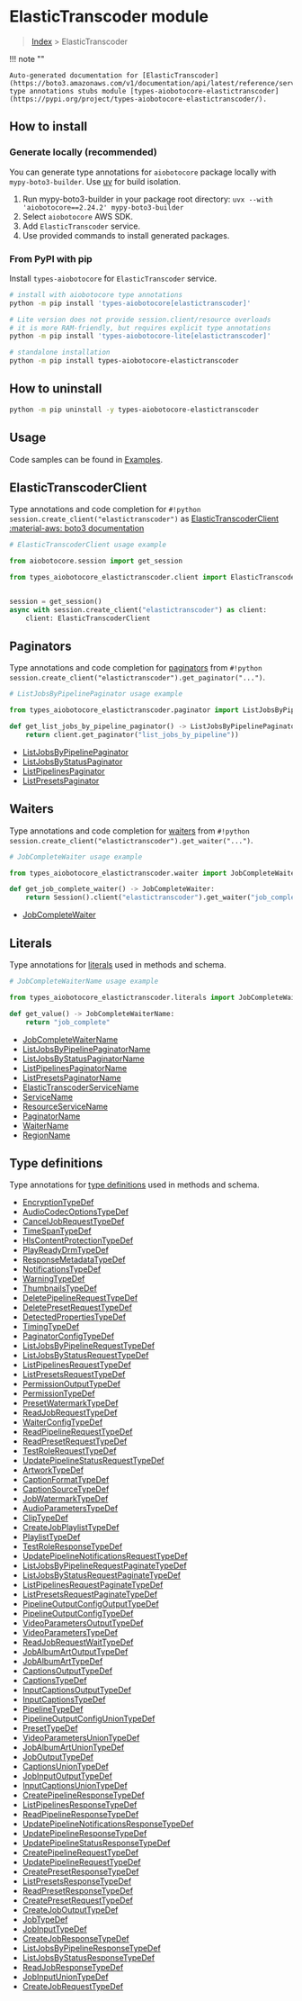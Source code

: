# ElasticTranscoder module

> [Index](../README.md) > ElasticTranscoder


!!! note ""

    Auto-generated documentation for [ElasticTranscoder](https://boto3.amazonaws.com/v1/documentation/api/latest/reference/services/elastictranscoder.html#elastictranscoder)
    type annotations stubs module [types-aiobotocore-elastictranscoder](https://pypi.org/project/types-aiobotocore-elastictranscoder/).

## How to install

### Generate locally (recommended)

You can generate type annotations for `aiobotocore` package locally with `mypy-boto3-builder`.
Use [uv](https://docs.astral.sh/uv/getting-started/installation/) for build isolation.

1. Run mypy-boto3-builder in your package root directory: `uvx --with 'aiobotocore==2.24.2' mypy-boto3-builder`
1. Select `aiobotocore` AWS SDK.
1. Add `ElasticTranscoder` service.
1. Use provided commands to install generated packages.



### From PyPI with pip

Install `types-aiobotocore` for `ElasticTranscoder` service.

```bash
# install with aiobotocore type annotations
python -m pip install 'types-aiobotocore[elastictranscoder]'

# Lite version does not provide session.client/resource overloads
# it is more RAM-friendly, but requires explicit type annotations
python -m pip install 'types-aiobotocore-lite[elastictranscoder]'

# standalone installation
python -m pip install types-aiobotocore-elastictranscoder
```



## How to uninstall

```bash
python -m pip uninstall -y types-aiobotocore-elastictranscoder
```

## Usage

Code samples can be found in [Examples](./usage.md).

## ElasticTranscoderClient

Type annotations and code completion for  `#!python session.create_client("elastictranscoder")` as [ElasticTranscoderClient](./client.md)
[:material-aws: boto3 documentation](https://boto3.amazonaws.com/v1/documentation/api/latest/reference/services/elastictranscoder.html#ElasticTranscoder.Client)

```python
# ElasticTranscoderClient usage example

from aiobotocore.session import get_session

from types_aiobotocore_elastictranscoder.client import ElasticTranscoderClient


session = get_session()
async with session.create_client("elastictranscoder") as client:
    client: ElasticTranscoderClient
```


## Paginators

Type annotations and code completion for
[paginators](./paginators.md)
from `#!python session.create_client("elastictranscoder").get_paginator("...")`.

```python
# ListJobsByPipelinePaginator usage example

from types_aiobotocore_elastictranscoder.paginator import ListJobsByPipelinePaginator

def get_list_jobs_by_pipeline_paginator() -> ListJobsByPipelinePaginator:
    return client.get_paginator("list_jobs_by_pipeline"))
```

- [ListJobsByPipelinePaginator](./paginators.md#listjobsbypipelinepaginator)
- [ListJobsByStatusPaginator](./paginators.md#listjobsbystatuspaginator)
- [ListPipelinesPaginator](./paginators.md#listpipelinespaginator)
- [ListPresetsPaginator](./paginators.md#listpresetspaginator)




## Waiters

Type annotations and code completion for
[waiters](./waiters.md)
from `#!python session.create_client("elastictranscoder").get_waiter("...")`.

```python
# JobCompleteWaiter usage example

from types_aiobotocore_elastictranscoder.waiter import JobCompleteWaiter

def get_job_complete_waiter() -> JobCompleteWaiter:
    return Session().client("elastictranscoder").get_waiter("job_complete")
```

- [JobCompleteWaiter](./waiters.md#jobcompletewaiter)






## Literals

Type annotations for [literals](./literals.md) used in methods and schema.

```python
# JobCompleteWaiterName usage example

from types_aiobotocore_elastictranscoder.literals import JobCompleteWaiterName

def get_value() -> JobCompleteWaiterName:
    return "job_complete"
```

- [JobCompleteWaiterName](./literals.md#jobcompletewaitername)
- [ListJobsByPipelinePaginatorName](./literals.md#listjobsbypipelinepaginatorname)
- [ListJobsByStatusPaginatorName](./literals.md#listjobsbystatuspaginatorname)
- [ListPipelinesPaginatorName](./literals.md#listpipelinespaginatorname)
- [ListPresetsPaginatorName](./literals.md#listpresetspaginatorname)
- [ElasticTranscoderServiceName](./literals.md#elastictranscoderservicename)
- [ServiceName](./literals.md#servicename)
- [ResourceServiceName](./literals.md#resourceservicename)
- [PaginatorName](./literals.md#paginatorname)
- [WaiterName](./literals.md#waitername)
- [RegionName](./literals.md#regionname)




## Type definitions

Type annotations for [type definitions](./type_defs.md) used in methods and schema.

- [EncryptionTypeDef](./type_defs.md#encryptiontypedef)
- [AudioCodecOptionsTypeDef](./type_defs.md#audiocodecoptionstypedef)
- [CancelJobRequestTypeDef](./type_defs.md#canceljobrequesttypedef)
- [TimeSpanTypeDef](./type_defs.md#timespantypedef)
- [HlsContentProtectionTypeDef](./type_defs.md#hlscontentprotectiontypedef)
- [PlayReadyDrmTypeDef](./type_defs.md#playreadydrmtypedef)
- [ResponseMetadataTypeDef](./type_defs.md#responsemetadatatypedef)
- [NotificationsTypeDef](./type_defs.md#notificationstypedef)
- [WarningTypeDef](./type_defs.md#warningtypedef)
- [ThumbnailsTypeDef](./type_defs.md#thumbnailstypedef)
- [DeletePipelineRequestTypeDef](./type_defs.md#deletepipelinerequesttypedef)
- [DeletePresetRequestTypeDef](./type_defs.md#deletepresetrequesttypedef)
- [DetectedPropertiesTypeDef](./type_defs.md#detectedpropertiestypedef)
- [TimingTypeDef](./type_defs.md#timingtypedef)
- [PaginatorConfigTypeDef](./type_defs.md#paginatorconfigtypedef)
- [ListJobsByPipelineRequestTypeDef](./type_defs.md#listjobsbypipelinerequesttypedef)
- [ListJobsByStatusRequestTypeDef](./type_defs.md#listjobsbystatusrequesttypedef)
- [ListPipelinesRequestTypeDef](./type_defs.md#listpipelinesrequesttypedef)
- [ListPresetsRequestTypeDef](./type_defs.md#listpresetsrequesttypedef)
- [PermissionOutputTypeDef](./type_defs.md#permissionoutputtypedef)
- [PermissionTypeDef](./type_defs.md#permissiontypedef)
- [PresetWatermarkTypeDef](./type_defs.md#presetwatermarktypedef)
- [ReadJobRequestTypeDef](./type_defs.md#readjobrequesttypedef)
- [WaiterConfigTypeDef](./type_defs.md#waiterconfigtypedef)
- [ReadPipelineRequestTypeDef](./type_defs.md#readpipelinerequesttypedef)
- [ReadPresetRequestTypeDef](./type_defs.md#readpresetrequesttypedef)
- [TestRoleRequestTypeDef](./type_defs.md#testrolerequesttypedef)
- [UpdatePipelineStatusRequestTypeDef](./type_defs.md#updatepipelinestatusrequesttypedef)
- [ArtworkTypeDef](./type_defs.md#artworktypedef)
- [CaptionFormatTypeDef](./type_defs.md#captionformattypedef)
- [CaptionSourceTypeDef](./type_defs.md#captionsourcetypedef)
- [JobWatermarkTypeDef](./type_defs.md#jobwatermarktypedef)
- [AudioParametersTypeDef](./type_defs.md#audioparameterstypedef)
- [ClipTypeDef](./type_defs.md#cliptypedef)
- [CreateJobPlaylistTypeDef](./type_defs.md#createjobplaylisttypedef)
- [PlaylistTypeDef](./type_defs.md#playlisttypedef)
- [TestRoleResponseTypeDef](./type_defs.md#testroleresponsetypedef)
- [UpdatePipelineNotificationsRequestTypeDef](./type_defs.md#updatepipelinenotificationsrequesttypedef)
- [ListJobsByPipelineRequestPaginateTypeDef](./type_defs.md#listjobsbypipelinerequestpaginatetypedef)
- [ListJobsByStatusRequestPaginateTypeDef](./type_defs.md#listjobsbystatusrequestpaginatetypedef)
- [ListPipelinesRequestPaginateTypeDef](./type_defs.md#listpipelinesrequestpaginatetypedef)
- [ListPresetsRequestPaginateTypeDef](./type_defs.md#listpresetsrequestpaginatetypedef)
- [PipelineOutputConfigOutputTypeDef](./type_defs.md#pipelineoutputconfigoutputtypedef)
- [PipelineOutputConfigTypeDef](./type_defs.md#pipelineoutputconfigtypedef)
- [VideoParametersOutputTypeDef](./type_defs.md#videoparametersoutputtypedef)
- [VideoParametersTypeDef](./type_defs.md#videoparameterstypedef)
- [ReadJobRequestWaitTypeDef](./type_defs.md#readjobrequestwaittypedef)
- [JobAlbumArtOutputTypeDef](./type_defs.md#jobalbumartoutputtypedef)
- [JobAlbumArtTypeDef](./type_defs.md#jobalbumarttypedef)
- [CaptionsOutputTypeDef](./type_defs.md#captionsoutputtypedef)
- [CaptionsTypeDef](./type_defs.md#captionstypedef)
- [InputCaptionsOutputTypeDef](./type_defs.md#inputcaptionsoutputtypedef)
- [InputCaptionsTypeDef](./type_defs.md#inputcaptionstypedef)
- [PipelineTypeDef](./type_defs.md#pipelinetypedef)
- [PipelineOutputConfigUnionTypeDef](./type_defs.md#pipelineoutputconfiguniontypedef)
- [PresetTypeDef](./type_defs.md#presettypedef)
- [VideoParametersUnionTypeDef](./type_defs.md#videoparametersuniontypedef)
- [JobAlbumArtUnionTypeDef](./type_defs.md#jobalbumartuniontypedef)
- [JobOutputTypeDef](./type_defs.md#joboutputtypedef)
- [CaptionsUnionTypeDef](./type_defs.md#captionsuniontypedef)
- [JobInputOutputTypeDef](./type_defs.md#jobinputoutputtypedef)
- [InputCaptionsUnionTypeDef](./type_defs.md#inputcaptionsuniontypedef)
- [CreatePipelineResponseTypeDef](./type_defs.md#createpipelineresponsetypedef)
- [ListPipelinesResponseTypeDef](./type_defs.md#listpipelinesresponsetypedef)
- [ReadPipelineResponseTypeDef](./type_defs.md#readpipelineresponsetypedef)
- [UpdatePipelineNotificationsResponseTypeDef](./type_defs.md#updatepipelinenotificationsresponsetypedef)
- [UpdatePipelineResponseTypeDef](./type_defs.md#updatepipelineresponsetypedef)
- [UpdatePipelineStatusResponseTypeDef](./type_defs.md#updatepipelinestatusresponsetypedef)
- [CreatePipelineRequestTypeDef](./type_defs.md#createpipelinerequesttypedef)
- [UpdatePipelineRequestTypeDef](./type_defs.md#updatepipelinerequesttypedef)
- [CreatePresetResponseTypeDef](./type_defs.md#createpresetresponsetypedef)
- [ListPresetsResponseTypeDef](./type_defs.md#listpresetsresponsetypedef)
- [ReadPresetResponseTypeDef](./type_defs.md#readpresetresponsetypedef)
- [CreatePresetRequestTypeDef](./type_defs.md#createpresetrequesttypedef)
- [CreateJobOutputTypeDef](./type_defs.md#createjoboutputtypedef)
- [JobTypeDef](./type_defs.md#jobtypedef)
- [JobInputTypeDef](./type_defs.md#jobinputtypedef)
- [CreateJobResponseTypeDef](./type_defs.md#createjobresponsetypedef)
- [ListJobsByPipelineResponseTypeDef](./type_defs.md#listjobsbypipelineresponsetypedef)
- [ListJobsByStatusResponseTypeDef](./type_defs.md#listjobsbystatusresponsetypedef)
- [ReadJobResponseTypeDef](./type_defs.md#readjobresponsetypedef)
- [JobInputUnionTypeDef](./type_defs.md#jobinputuniontypedef)
- [CreateJobRequestTypeDef](./type_defs.md#createjobrequesttypedef)

